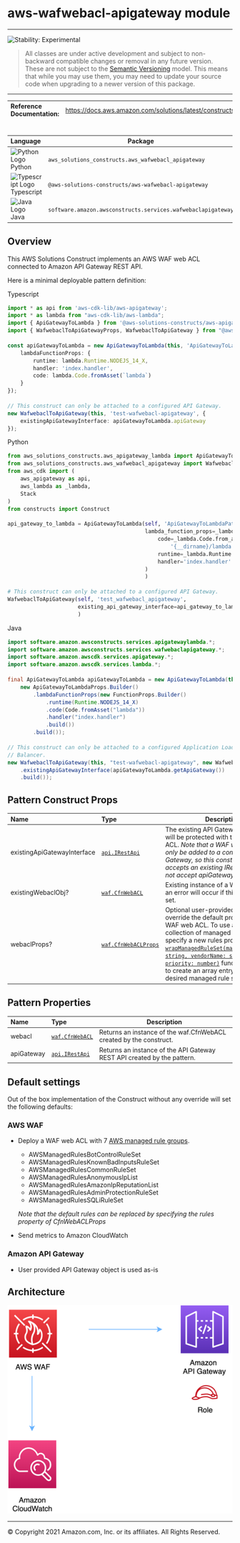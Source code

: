 # aws-wafwebacl-apigateway module
<!--BEGIN STABILITY BANNER-->

---

![Stability: Experimental](https://img.shields.io/badge/stability-Experimental-important.svg?style=for-the-badge)

> All classes are under active development and subject to non-backward compatible changes or removal in any
> future version. These are not subject to the [Semantic Versioning](https://semver.org/) model.
> This means that while you may use them, you may need to update your source code when upgrading to a newer version of this package.

---
<!--END STABILITY BANNER-->

| **Reference Documentation**:| <span style="font-weight: normal">https://docs.aws.amazon.com/solutions/latest/constructs/</span>|
|:-------------|:-------------|
<div style="height:8px"></div>


| **Language**     | **Package**        |
|:-------------|-----------------|
|![Python Logo](https://docs.aws.amazon.com/cdk/api/latest/img/python32.png) Python|`aws_solutions_constructs.aws_wafwebacl_apigateway`|
|![Typescript Logo](https://docs.aws.amazon.com/cdk/api/latest/img/typescript32.png) Typescript|`@aws-solutions-constructs/aws-wafwebacl-apigateway`|
|![Java Logo](https://docs.aws.amazon.com/cdk/api/latest/img/java32.png) Java|`software.amazon.awsconstructs.services.wafwebaclapigateway`|

## Overview
This AWS Solutions Construct implements an AWS WAF web ACL connected to Amazon API Gateway REST API.

Here is a minimal deployable pattern definition:

Typescript
``` typescript
import * as api from 'aws-cdk-lib/aws-apigateway';
import * as lambda from "aws-cdk-lib/aws-lambda";
import { ApiGatewayToLambda } from '@aws-solutions-constructs/aws-apigateway-lambda';
import { WafwebaclToApiGatewayProps, WafwebaclToApiGateway } from "@aws-solutions-constructs/aws-wafwebacl-apigateway";

const apiGatewayToLambda = new ApiGatewayToLambda(this, 'ApiGatewayToLambdaPattern', {
    lambdaFunctionProps: {
        runtime: lambda.Runtime.NODEJS_14_X,
        handler: 'index.handler',
        code: lambda.Code.fromAsset(`lambda`)
    }
});

// This construct can only be attached to a configured API Gateway.
new WafwebaclToApiGateway(this, 'test-wafwebacl-apigateway', {
    existingApiGatewayInterface: apiGatewayToLambda.apiGateway
});
```

Python
``` python
from aws_solutions_constructs.aws_apigateway_lambda import ApiGatewayToLambda
from aws_solutions_constructs.aws_wafwebacl_apigateway import WafwebaclToApiGatewayProps, WafwebaclToApiGateway
from aws_cdk import (
    aws_apigateway as api,
    aws_lambda as _lambda,
    Stack
)
from constructs import Construct

api_gateway_to_lambda = ApiGatewayToLambda(self, 'ApiGatewayToLambdaPattern',
                                           lambda_function_props=_lambda.FunctionProps(
                                               code=_lambda.Code.from_asset(
                                                   '{__dirname}/lambda'),
                                               runtime=_lambda.Runtime.PYTHON_3_9,
                                               handler='index.handler'
                                           )
                                           )

# This construct can only be attached to a configured API Gateway.
WafwebaclToApiGateway(self, 'test_wafwebacl_apigateway',
                      existing_api_gateway_interface=api_gateway_to_lambda.apiGateway
                      )
```

Java
``` java
import software.amazon.awsconstructs.services.apigatewaylambda.*;
import software.amazon.awsconstructs.services.wafwebaclapigateway.*;
import software.amazon.awscdk.services.apigateway.*;
import software.amazon.awscdk.services.lambda.*;

final ApiGatewayToLambda apiGatewayToLambda = new ApiGatewayToLambda(this, "ApiGatewayToLambdaPattern",
    new ApiGatewayToLambdaProps.Builder()
        .lambdaFunctionProps(new FunctionProps.Builder()
            .runtime(Runtime.NODEJS_14_X)
            .code(Code.fromAsset("lambda"))
            .handler("index.handler")
            .build())
        .build());

// This construct can only be attached to a configured Application Load
// Balancer.
new WafwebaclToApiGateway(this, "test-wafwebacl-apigateway", new WafwebaclToApiGatewayProps.Builder()
    .existingApiGatewayInterface(apiGatewayToLambda.getApiGateway())
    .build());
```

## Pattern Construct Props

| **Name**     | **Type**        | **Description** |
|:-------------|:----------------|-----------------|
|existingApiGatewayInterface|[`api.IRestApi`](https://docs.aws.amazon.com/cdk/api/latest/docs/@aws-cdk_aws-apigateway.IRestApi.html)|The existing API Gateway instance that will be protected with the WAF web ACL. *Note that a WAF web ACL can only be added to a configured API Gateway, so this construct only accepts an existing IRestApi and does not accept apiGatewayProps.*|
|existingWebaclObj?|[`waf.CfnWebACL`](https://docs.aws.amazon.com/cdk/api/latest/docs/@aws-cdk_aws-waf.CfnWebACL.html)|Existing instance of a WAF web ACL, an error will occur if this and props is set.|
|webaclProps?|[`waf.CfnWebACLProps`](https://docs.aws.amazon.com/cdk/api/latest/docs/@aws-cdk_aws-waf.CfnWebACLProps.html)|Optional user-provided props to override the default props for the AWS WAF web ACL. To use a different collection of managed rule sets, specify a new rules property. Use our [`wrapManagedRuleSet(managedGroupName: string, vendorName: string, priority: number)`](../core/lib/waf-defaults.ts) function from core to create an array entry from each desired managed rule set.|

## Pattern Properties

| **Name**     | **Type**        | **Description** |
|:-------------|:----------------|-----------------|
|webacl|[`waf.CfnWebACL`](https://docs.aws.amazon.com/cdk/api/latest/docs/@aws-cdk_aws-waf.CfnWebACL.html)|Returns an instance of the waf.CfnWebACL created by the construct.|
|apiGateway|[`api.IRestApi`](https://docs.aws.amazon.com/cdk/api/latest/docs/@aws-cdk_aws-apigateway.IRestApi.html)|Returns an instance of the API Gateway REST API created by the pattern. |

## Default settings

Out of the box implementation of the Construct without any override will set the following defaults:

### AWS WAF
* Deploy a WAF web ACL with 7 [AWS managed rule groups](https://docs.aws.amazon.com/waf/latest/developerguide/aws-managed-rule-groups-list.html).
    * AWSManagedRulesBotControlRuleSet
    * AWSManagedRulesKnownBadInputsRuleSet
    * AWSManagedRulesCommonRuleSet
    * AWSManagedRulesAnonymousIpList
    * AWSManagedRulesAmazonIpReputationList
    * AWSManagedRulesAdminProtectionRuleSet
    * AWSManagedRulesSQLiRuleSet

    *Note that the default rules can be replaced by specifying the rules property of CfnWebACLProps*
* Send metrics to Amazon CloudWatch

### Amazon API Gateway
* User provided API Gateway object is used as-is

## Architecture
![Architecture Diagram](architecture.png)

***
&copy; Copyright 2021 Amazon.com, Inc. or its affiliates. All Rights Reserved.
